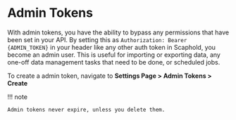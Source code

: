 # Admin Tokens

With admin tokens, you have the ability to bypass any permissions that have been set in your API. By setting this as `Authorization: Bearer {ADMIN_TOKEN}` in your header
like any other auth token in Scaphold, you become an admin user. This is useful for importing or exporting data, any one-off data management tasks that need to be done, or scheduled jobs.

To create a admin token, navigate to **Settings Page > Admin Tokens > Create**

!!! note

    Admin tokens never expire, unless you delete them.